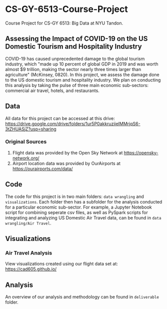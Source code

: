 # CS-GY-6513-Course-Project
Course Project for CS-GY 6513: Big Data at NYU Tandon.

## Assessing the Impact of COVID-19 on the US Domestic Tourism and Hospitality Industry
COVID-19 has caused unprecedented damage to the global tourism industry, which "made up 10 percent of global GDP in 2019 and was worth almost \$9 trillion, making the sector nearly three times larger than agriculture" (McKinsey, 0820). In this project, we assess the damage done to the US domestic tourism and hospitality industry. We plan on conducting this analysis by taking the pulse of three main economic sub-sectors: commercial air travel, hotels, and restaurants.

## Data
All data for this project can be accessed at this drive: https://drive.google.com/drive/folders/1ur5P0akkruziielMMrjqS6-3tZHUASjZ?usp=sharing

### Original Sources
1) Flight data was provided by the Open Sky Network at https://opensky-network.org/
2) Airport location data was provided by OurAirports at https://ourairports.com/data/

## Code
The code for this project is in two main folders: `data wrangling` and `visualizations`. Each folder then has a subfolder for the analysis conducted for a particular economic sub-sector. For example, a Jupyter Notebook script for combining seperate csv files, as well as PySpark scripts for integrating and analyzing US Domestic Air Travel data, can be found in `data wrangling/Air Travel`.

## Visualizations
### Air Travel Analysis
View visualizations created using our flight data set at: https://cad605.github.io/

## Analysis
An overview of our analysis and methodology can be found in `deliverable` folder.
